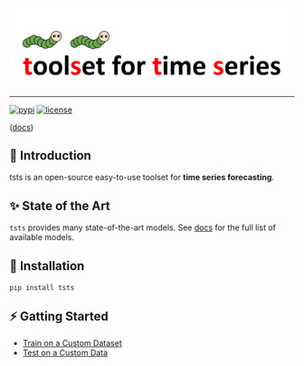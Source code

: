 <div align="center">
  <img src="img/tsts-logo.png" width="600"/>
</div>

---

[![pypi](https://img.shields.io/pypi/v/tsts?style=flat)](https://pypi.org/project/tsts/1.0.0/)
[![license](https://img.shields.io/github/license/TakuyaShintate/tsts?style=flat)](https://github.com/TakuyaShintate/tsts/blob/main/LICENSE)

([docs](https://takuyashintate.github.io/tsts/))

## 🏁 Introduction

tsts is an open-source easy-to-use toolset for **time series forecasting**.

## ✨ State of the Art

`tsts` provides many state-of-the-art models. See [docs](https://takuyashintate.github.io/tsts/docs/modules/models.html) for the full list of available models.

## 🔧 Installation

```
pip install tsts
```

## ⚡️ Gatting Started

- [Train on a Custom Dataset](https://takuyashintate.github.io/tsts/tutorials/train.html)
- [Test on a Custom Data](https://takuyashintate.github.io/tsts/tutorials/test.html)
